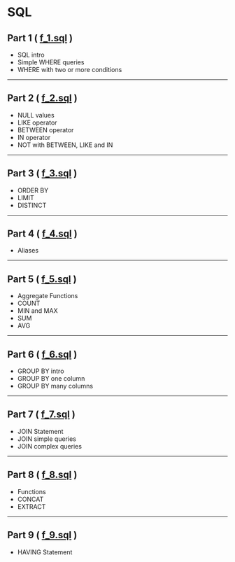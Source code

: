# SQL

## Part 1 ( [f_1.sql]() )

- SQL intro
- Simple WHERE queries
- WHERE with two or more conditions

---

## Part 2 ( [f_2.sql]() )

- NULL values
- LIKE operator
- BETWEEN operator
- IN operator
- NOT with BETWEEN, LIKE and IN

---

## Part 3 ( [f_3.sql]() )

- ORDER BY
- LIMIT
- DISTINCT

---

## Part 4 ( [f_4.sql]() )

- Aliases

---

## Part 5 ( [f_5.sql]() )

- Aggregate Functions
- COUNT
- MIN and MAX
- SUM
- AVG

---

## Part 6 ( [f_6.sql]() )

- GROUP BY intro
- GROUP BY one column
- GROUP BY many columns

---

## Part 7 ( [f_7.sql]() )

- JOIN Statement
- JOIN simple queries
- JOIN complex queries

---

## Part 8 ( [f_8.sql]() )

- Functions
- CONCAT
- EXTRACT

---

## Part 9 ( [f_9.sql]() )

- HAVING Statement
